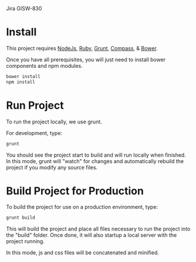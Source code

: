 Jira GISW-830

# Install
This project requires [NodeJs](http://nodejs.org/), [Ruby](http://www.ruby-lang.org), [Grunt](http://gruntjs.com/), [Compass](http://compass-style.org/), & [Bower](http://bower.io/).

Once you have all prerequisites, you will just need to install bower components and npm modules.

```bash
bower install
npm install
```

# Run Project
To run the project locally, we use grunt.

For development, type:
```bash
grunt
```

You should see the project start to build and will run locally when finished.  In this mode, grunt will "watch" for changes and automatically rebuild the project if you modify any source files.

# Build Project for Production
To build the project for use on a production environment, type:
```bash
grunt build
```

This will build the project and place all files necessary to run the project into the "build" folder.  Once done, it will also startup a local server with the project running.

In this mode, js and css files will be concatenated and minified.

